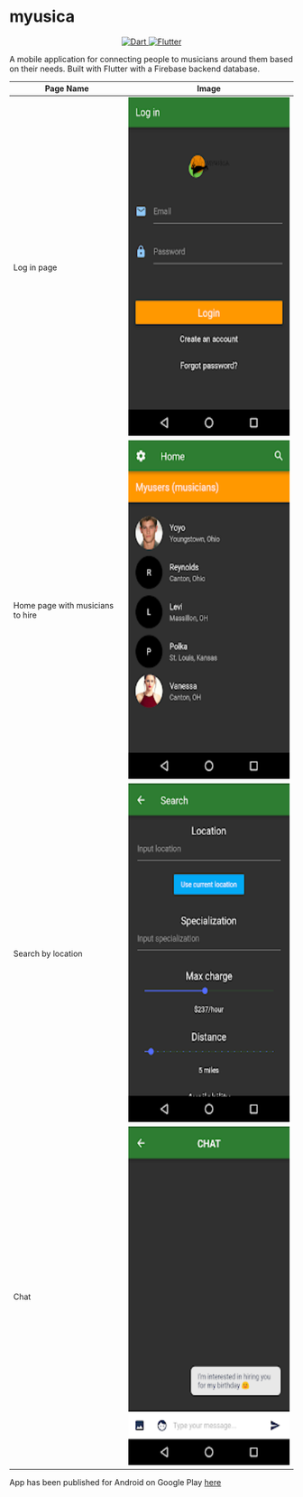 # myusica

<div align="center">
  </a>
  <a href="https://www.dartlang.org/">
     <img src="https://img.shields.io/badge/Dart-2.0.0-ff69b4.svg?longCache=true&style=for-the-badge" alt="Dart" />
  </a>
  <a href="https://flutter.io/">
     <img src="https://img.shields.io/badge/Flutter-SDK-3BB9FF.svg?longCache=true&style=for-the-badge" alt="Flutter" />
  </a>
</div>



A mobile application for connecting people to musicians around them based on their needs. Built with Flutter with a Firebase backend database.

  Page Name | Image   
 --- | --- 
 Log in page | <img src="myusica1.png" height= "600"/>
 Home page with musicians to hire | <img src="myusica2.png" height= "600"/>
 Search by location | <img src="myusica3.png" height= "600"/>
 Chat | <img src="myusica4.png" height= "600"/>
  
App has been published for Android on Google Play [here](https://play.google.com/store/apps/details?id=com.levisoftwares.myusica&fbclid=IwAR2U7ZoUcRiduFDvCOCj65_tgc4tTaRl_hEXocEBvDaxDap6IK4bZ58GBHI)
